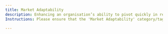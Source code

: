 ```yaml
---
title: Market Adaptability
description: Enhancing an organisation’s ability to pivot quickly in response to market shifts.
Instructions: Please ensure that the 'Market Adaptability' category/tag is applied exclusively to content that enhances an organisation’s ability to pivot quickly in response to market shifts.

---
```


